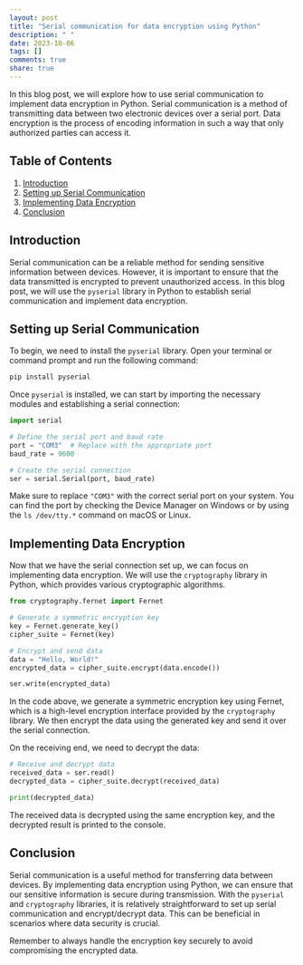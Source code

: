```yaml
---
layout: post
title: "Serial communication for data encryption using Python"
description: " "
date: 2023-10-06
tags: []
comments: true
share: true
---
```


In this blog post, we will explore how to use serial communication to implement data encryption in Python. Serial communication is a method of transmitting data between two electronic devices over a serial port. Data encryption is the process of encoding information in such a way that only authorized parties can access it.

## Table of Contents
1. [Introduction](#introduction)
2. [Setting up Serial Communication](#setting-up-serial-communication)
3. [Implementing Data Encryption](#implementing-data-encryption)
4. [Conclusion](#conclusion)

## Introduction <a name="introduction"></a>
Serial communication can be a reliable method for sending sensitive information between devices. However, it is important to ensure that the data transmitted is encrypted to prevent unauthorized access. In this blog post, we will use the `pyserial` library in Python to establish serial communication and implement data encryption.

## Setting up Serial Communication <a name="setting-up-serial-communication"></a>
To begin, we need to install the `pyserial` library. Open your terminal or command prompt and run the following command:

```python
pip install pyserial
```

Once `pyserial` is installed, we can start by importing the necessary modules and establishing a serial connection:

```python
import serial

# Define the serial port and baud rate
port = "COM3"  # Replace with the appropriate port
baud_rate = 9600

# Create the serial connection
ser = serial.Serial(port, baud_rate)
```

Make sure to replace `"COM3"` with the correct serial port on your system. You can find the port by checking the Device Manager on Windows or by using the `ls /dev/tty.*` command on macOS or Linux.

## Implementing Data Encryption <a name="implementing-data-encryption"></a>
Now that we have the serial connection set up, we can focus on implementing data encryption. We will use the `cryptography` library in Python, which provides various cryptographic algorithms.

```python
from cryptography.fernet import Fernet

# Generate a symmetric encryption key
key = Fernet.generate_key()
cipher_suite = Fernet(key)

# Encrypt and send data
data = "Hello, World!"
encrypted_data = cipher_suite.encrypt(data.encode())

ser.write(encrypted_data)
```

In the code above, we generate a symmetric encryption key using Fernet, which is a high-level encryption interface provided by the `cryptography` library. We then encrypt the data using the generated key and send it over the serial connection.

On the receiving end, we need to decrypt the data:

```python
# Receive and decrypt data
received_data = ser.read()
decrypted_data = cipher_suite.decrypt(received_data)

print(decrypted_data)
```

The received data is decrypted using the same encryption key, and the decrypted result is printed to the console.

## Conclusion <a name="conclusion"></a>
Serial communication is a useful method for transferring data between devices. By implementing data encryption using Python, we can ensure that our sensitive information is secure during transmission. With the `pyserial` and `cryptography` libraries, it is relatively straightforward to set up serial communication and encrypt/decrypt data. This can be beneficial in scenarios where data security is crucial.

Remember to always handle the encryption key securely to avoid compromising the encrypted data.